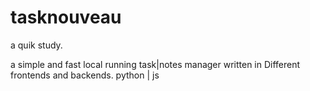 # tasknouveau

a quik study.

a simple and fast local running task|notes manager written in Different frontends and backends.
python | js
